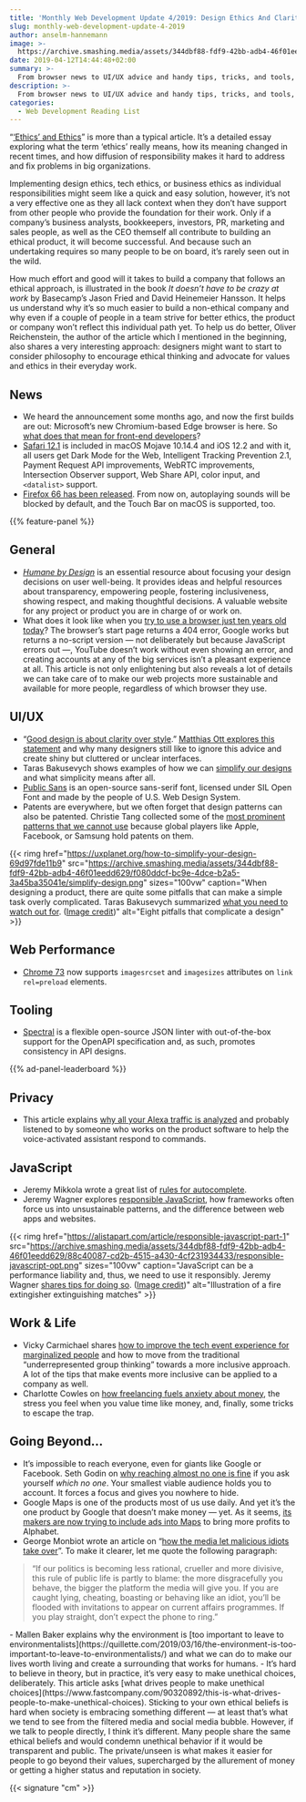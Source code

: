```yaml
---
title: 'Monthly Web Development Update 4/2019: Design Ethics And Clarity Over Style'
slug: monthly-web-development-update-4-2019
author: anselm-hannemann
image: >-
  https://archive.smashing.media/assets/344dbf88-fdf9-42bb-adb4-46f01eedd629/f080ddcf-bc9e-4dce-b2a5-3a45ba35041e/simplify-design.png
date: 2019-04-12T14:44:48+02:00
summary: >-
  From browser news to UI/UX advice and handy tips, tricks, and tools, Anselm Hannemann summarized the latest resources to help you master your daily front-end and design challenges.
description: >-
  From browser news to UI/UX advice and handy tips, tricks, and tools, Anselm Hannemann summarized the latest resources to help you master your daily front-end and design challenges.
categories:
  - Web Development Reading List
---
```

“[‘Ethics’ and Ethics](https://ia.net/topics/ethics-and-ethics)” is more than a typical article. It’s a detailed essay exploring what the term ‘ethics’ really means, how its meaning changed in recent times, and how diffusion of responsibility makes it hard to address and fix problems in big organizations.

Implementing design ethics, tech ethics, or business ethics as individual responsibilities might seem like a quick and easy solution, however, it’s not a very effective one as they all lack context when they don’t have support from other people who provide the foundation for their work. Only if a company’s business analysts, bookkeepers, investors, PR, marketing and sales people, as well as the CEO themself all contribute to building an ethical product, it will become successful. And because such an undertaking requires so many people to be on board, it’s rarely seen out in the wild.

How much effort and good will it takes to build a company that follows an ethical approach, is illustrated in the book *It doesn’t have to be crazy at work* by Basecamp’s Jason Fried and David Heinemeier Hansson. It helps us understand why it’s so much easier to build a non-ethical company and why even if a couple of people in a team strive for better ethics, the product or company won’t reflect this individual path yet. To help us do better, Oliver Reichenstein, the author of the article which I mentioned in the beginning, also shares a very interesting approach: designers might want to start to consider philosophy to encourage ethical thinking and advocate for values and ethics in their everyday work.

## News

- We heard the announcement some months ago, and now the first builds are out: Microsoft’s new Chromium-based Edge browser is here. So [what does that mean for front-end developers](https://css-tricks.com/edge-goes-chromium-what-does-it-mean-for-front-end-developers/)?
- [Safari 12.1](https://webkit.org/blog/8718/new-webkit-features-in-safari-12-1/) is included in macOS Mojave 10.14.4 and iOS 12.2 and with it, all users get Dark Mode for the Web, Intelligent Tracking Prevention 2.1, Payment Request API improvements, WebRTC improvements, Intersection Observer support, Web Share API, color input, and `<datalist>` support.
- [Firefox 66 has been released](https://developer.mozilla.org/en-US/docs/Mozilla/Firefox/Releases/66). From now on, autoplaying sounds will be blocked by default, and the Touch Bar on macOS is supported, too.

{{% feature-panel %}}

## General

- *[Humane by Design](https://humanebydesign.com/)* is an essential resource about focusing your design decisions on user well-being. It provides ideas and helpful resources about transparency, empowering people, fostering inclusiveness, showing respect, and making thoughtful decisions. A valuable website for any project or product you are in charge of or work on.
- What does it look like when you [try to use a browser just ten years old today](https://www.smashingmagazine.com/2019/03/web-on-internet-explorer-ie8/)? The browser’s start page returns a 404 error, Google works but returns a no-script version — not deliberately but because JavaScript errors out —, YouTube doesn’t work without even showing an error, and creating accounts at any of the big services isn’t a pleasant experience at all. This article is not only enlightening but also reveals a lot of details we can take care of to make our web projects more sustainable and available for more people, regardless of which browser they use.

## UI/UX

- “[Good design is about clarity over style](https://twitter.com/johnmaeda/status/1106148197959901185).” [Matthias Ott explores this statement](https://matthiasott.com/notes/clarity-and-style) and why many designers still like to ignore this advice and create shiny but cluttered or unclear interfaces.
- Taras Bakusevych shows examples of how we can [simplify our designs](https://uxplanet.org/how-to-simplify-your-design-69d97fde11b9) and what simplicity means after all.
- [Public Sans](https://public-sans.digital.gov/) is an open-source sans-serif font, licensed under SIL Open Font and made by the people of U.S. Web Design System.
- Patents are everywhere, but we often forget that design patterns can also be patented. Christie Tang collected some of the [most prominent patterns that we cannot use](https://medium.com/@christiet/ui-ux-patterns-you-literally-cannot-design-design-patents-from-tech-companies-21ae9643dc9e) because global players like Apple, Facebook, or Samsung hold patents on them.

{{< rimg href="https://uxplanet.org/how-to-simplify-your-design-69d97fde11b9" src="https://archive.smashing.media/assets/344dbf88-fdf9-42bb-adb4-46f01eedd629/f080ddcf-bc9e-4dce-b2a5-3a45ba35041e/simplify-design.png" sizes="100vw" caption="When designing a product, there are quite some pitfalls that can make a simple task overly complicated. Taras Bakusevych summarized <a href='https://uxplanet.org/how-to-simplify-your-design-69d97fde11b9'>what you need to watch out for</a>. (<a href='https://uxplanet.org/how-to-simplify-your-design-69d97fde11b9'>Image credit</a>)" alt="Eight pitfalls that complicate a design" >}}

## Web Performance

- [Chrome 73](https://www.chromestatus.com/feature/5164259990306816) now supports `imagesrcset` and `imagesizes` attributes on `link rel=preload` elements.

## Tooling

- [Spectral](https://stoplight.io/blog/introducing-spectral/) is a flexible open-source JSON linter with out-of-the-box support for the OpenAPI specification and, as such, promotes consistency in API designs.

{{% ad-panel-leaderboard %}}

## Privacy

- This article explains [why all your Alexa traffic is analyzed](https://www.bloomberg.com/news/articles/2019-04-10/is-anyone-listening-to-you-on-alexa-a-global-team-reviews-audio?srnd=technology-vp) and probably listened to by someone who works on the product software to help the voice-activated assistant respond to commands.

## JavaScript

- Jeremy Mikkola wrote a great list of [rules for autocomplete](https://jeremymikkola.com/posts/2019_03_19_rules_for_autocomplete.html).
- Jeremy Wagner explores [responsible JavaScript](https://alistapart.com/article/responsible-javascript-part-1), how frameworks often force us into unsustainable patterns, and the difference between web apps and websites.

{{< rimg href="https://alistapart.com/article/responsible-javascript-part-1" src="https://archive.smashing.media/assets/344dbf88-fdf9-42bb-adb4-46f01eedd629/88c40087-cd2b-4515-a430-4cf231934433/responsible-javascript-opt.png" sizes="100vw" caption="JavaScript can be a performance liability and, thus, we need to use it responsibly. Jeremy Wagner <a href='https://alistapart.com/article/responsible-javascript-part-1'>shares tips for doing so</a>. (<a href='https://alistapart.com/article/responsible-javascript-part-1'>Image credit</a>)" alt="Illustration of a fire extingisher extinguishing matches" >}}

## Work & Life

- Vicky Carmichael shares [how to improve the tech event experience for marginalized people](https://blog.tito.io/posts/improving-the-tech-event-experience-for-marginalised-people) and how to move from the traditional “underrepresented group thinking” towards a more inclusive approach. A lot of the tips that make events more inclusive can be applied to a company as well.
- Charlotte Cowles on [how freelancing fuels anxiety about money](https://www.thecut.com/2019/02/why-freelancing-creates-anxiety-about-money.html), the stress you feel when you value time like money, and, finally, some tricks to escape the trap.

## Going Beyond…

- It’s impossible to reach everyone, even for giants like Google or Facebook. Seth Godin on [why reaching almost no one is fine](https://seths.blog/2019/03/almost-no-one-3/) if you ask yourself *which no one*. Your smallest viable audience holds you to account. It forces a focus and gives you nowhere to hide.
- Google Maps is one of the products most of us use daily. And yet it’s the one product by Google that doesn’t make money — yet. As it seems, [its makers are now trying to include ads into Maps](https://www.bloomberg.com/news/articles/2019-04-10/google-flips-the-switch-on-its-next-big-money-maker-maps?srnd=technology-vp) to bring more profits to Alphabet.
- George Monbiot wrote an article on “[how the media let malicious idiots take over](https://www.theguardian.com/commentisfree/2019/mar/22/political-monsters-media-jacob-rees-mogg-platforms)”. To make it clearer, let me quote the following paragraph:
<blockquote>“If our politics is becoming less rational, crueller and more divisive, this rule of public life is partly to blame: the more disgracefully you behave, the bigger the platform the media will give you. If you are caught lying, cheating, boasting or behaving like an idiot, you’ll be flooded with invitations to appear on current affairs programmes. If you play straight, don’t expect the phone to ring.”</blockquote>
- Mallen Baker explains why the environment is [too important to leave to environmentalists](https://quillette.com/2019/03/16/the-environment-is-too-important-to-leave-to-environmentalists/) and what we can do to make our lives worth living and create a surrounding that works for humans.
- It’s hard to believe in theory, but in practice, it’s very easy to make unethical choices, deliberately. This article asks [what drives people to make unethical choices](https://www.fastcompany.com/90320892/this-is-what-drives-people-to-make-unethical-choices). Sticking to your own ethical beliefs is hard when society is embracing something different — at least that’s what we tend to see from the filtered media and social media bubble. However, if we talk to people directly, I think it’s different. Many people share the same ethical beliefs and would condemn unethical behavior if it would be transparent and public. The private/unseen is what makes it easier for people to go beyond their values, supercharged by the allurement of money or getting a higher status and reputation in society.

{{< signature "cm" >}}